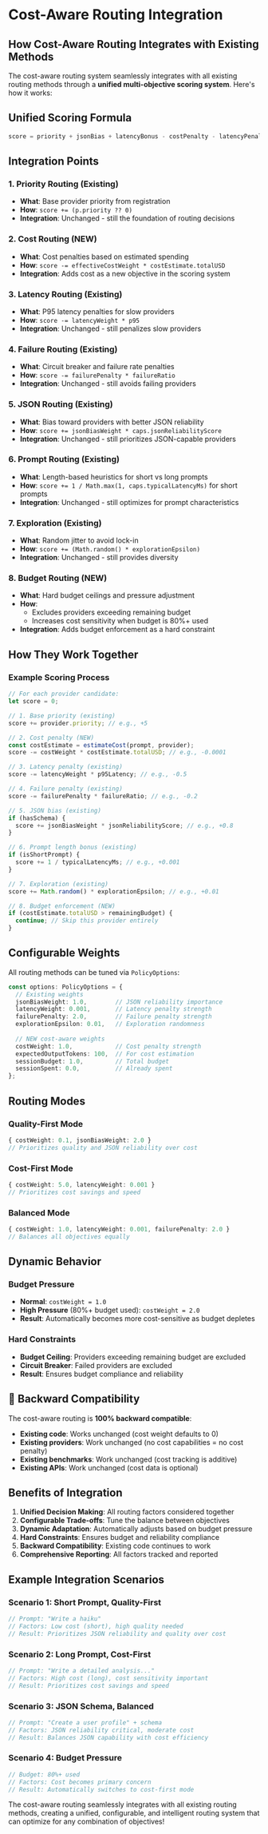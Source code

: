 # Cost-Aware Routing Integration

## How Cost-Aware Routing Integrates with Existing Methods

The cost-aware routing system seamlessly integrates with all existing routing methods through a **unified multi-objective scoring system**. Here's how it works:

## Unified Scoring Formula

```typescript
score = priority + jsonBias + latencyBonus - costPenalty - latencyPenalty - failurePenalty + exploration
```

## Integration Points

### 1. **Priority Routing** (Existing)
- **What**: Base provider priority from registration
- **How**: `score += (p.priority ?? 0)`
- **Integration**: Unchanged - still the foundation of routing decisions

### 2. **Cost Routing** (NEW)
- **What**: Cost penalties based on estimated spending
- **How**: `score -= effectiveCostWeight * costEstimate.totalUSD`
- **Integration**: Adds cost as a new objective in the scoring system

### 3. **Latency Routing** (Existing)
- **What**: P95 latency penalties for slow providers
- **How**: `score -= latencyWeight * p95`
- **Integration**: Unchanged - still penalizes slow providers

### 4. **Failure Routing** (Existing)
- **What**: Circuit breaker and failure rate penalties
- **How**: `score -= failurePenalty * failureRatio`
- **Integration**: Unchanged - still avoids failing providers

### 5. **JSON Routing** (Existing)
- **What**: Bias toward providers with better JSON reliability
- **How**: `score += jsonBiasWeight * caps.jsonReliabilityScore`
- **Integration**: Unchanged - still prioritizes JSON-capable providers

### 6. **Prompt Routing** (Existing)
- **What**: Length-based heuristics for short vs long prompts
- **How**: `score += 1 / Math.max(1, caps.typicalLatencyMs)` for short prompts
- **Integration**: Unchanged - still optimizes for prompt characteristics

### 7. **Exploration** (Existing)
- **What**: Random jitter to avoid lock-in
- **How**: `score += (Math.random() * explorationEpsilon)`
- **Integration**: Unchanged - still provides diversity

### 8. **Budget Routing** (NEW)
- **What**: Hard budget ceilings and pressure adjustment
- **How**: 
  - Excludes providers exceeding remaining budget
  - Increases cost sensitivity when budget is 80%+ used
- **Integration**: Adds budget enforcement as a hard constraint

## How They Work Together

### Example Scoring Process

```typescript
// For each provider candidate:
let score = 0;

// 1. Base priority (existing)
score += provider.priority; // e.g., +5

// 2. Cost penalty (NEW)
const costEstimate = estimateCost(prompt, provider);
score -= costWeight * costEstimate.totalUSD; // e.g., -0.0001

// 3. Latency penalty (existing)
score -= latencyWeight * p95Latency; // e.g., -0.5

// 4. Failure penalty (existing)
score -= failurePenalty * failureRatio; // e.g., -0.2

// 5. JSON bias (existing)
if (hasSchema) {
  score += jsonBiasWeight * jsonReliabilityScore; // e.g., +0.8
}

// 6. Prompt length bonus (existing)
if (isShortPrompt) {
  score += 1 / typicalLatencyMs; // e.g., +0.001
}

// 7. Exploration (existing)
score += Math.random() * explorationEpsilon; // e.g., +0.01

// 8. Budget enforcement (NEW)
if (costEstimate.totalUSD > remainingBudget) {
  continue; // Skip this provider entirely
}
```

## Configurable Weights

All routing methods can be tuned via `PolicyOptions`:

```typescript
const options: PolicyOptions = {
  // Existing weights
  jsonBiasWeight: 1.0,        // JSON reliability importance
  latencyWeight: 0.001,       // Latency penalty strength
  failurePenalty: 2.0,        // Failure penalty strength
  explorationEpsilon: 0.01,   // Exploration randomness
  
  // NEW cost-aware weights
  costWeight: 1.0,            // Cost penalty strength
  expectedOutputTokens: 100,  // For cost estimation
  sessionBudget: 1.0,         // Total budget
  sessionSpent: 0.0,          // Already spent
};
```

## Routing Modes

### Quality-First Mode
```typescript
{ costWeight: 0.1, jsonBiasWeight: 2.0 }
// Prioritizes quality and JSON reliability over cost
```

### Cost-First Mode
```typescript
{ costWeight: 5.0, latencyWeight: 0.001 }
// Prioritizes cost savings and speed
```

### Balanced Mode
```typescript
{ costWeight: 1.0, latencyWeight: 0.001, failurePenalty: 2.0 }
// Balances all objectives equally
```

## Dynamic Behavior

### Budget Pressure
- **Normal**: `costWeight = 1.0`
- **High Pressure** (80%+ budget used): `costWeight = 2.0`
- **Result**: Automatically becomes more cost-sensitive as budget depletes

### Hard Constraints
- **Budget Ceiling**: Providers exceeding remaining budget are excluded
- **Circuit Breaker**: Failed providers are excluded
- **Result**: Ensures budget compliance and reliability

## 🔧 Backward Compatibility

The cost-aware routing is **100% backward compatible**:

- **Existing code**: Works unchanged (cost weight defaults to 0)
- **Existing providers**: Work unchanged (no cost capabilities = no cost penalty)
- **Existing benchmarks**: Work unchanged (cost tracking is additive)
- **Existing APIs**: Work unchanged (cost data is optional)

## Benefits of Integration

1. **Unified Decision Making**: All routing factors considered together
2. **Configurable Trade-offs**: Tune the balance between objectives
3. **Dynamic Adaptation**: Automatically adjusts based on budget pressure
4. **Hard Constraints**: Ensures budget and reliability compliance
5. **Backward Compatibility**: Existing code continues to work
6. **Comprehensive Reporting**: All factors tracked and reported

## Example Integration Scenarios

### Scenario 1: Short Prompt, Quality-First
```typescript
// Prompt: "Write a haiku"
// Factors: Low cost (short), high quality needed
// Result: Prioritizes JSON reliability and quality over cost
```

### Scenario 2: Long Prompt, Cost-First
```typescript
// Prompt: "Write a detailed analysis..."
// Factors: High cost (long), cost sensitivity important
// Result: Prioritizes cost savings and speed
```

### Scenario 3: JSON Schema, Balanced
```typescript
// Prompt: "Create a user profile" + schema
// Factors: JSON reliability critical, moderate cost
// Result: Balances JSON capability with cost efficiency
```

### Scenario 4: Budget Pressure
```typescript
// Budget: 80%+ used
// Factors: Cost becomes primary concern
// Result: Automatically switches to cost-first mode
```

The cost-aware routing seamlessly integrates with all existing routing methods, creating a unified, configurable, and intelligent routing system that can optimize for any combination of objectives!